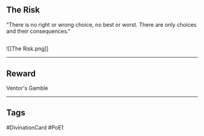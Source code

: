 ## The Risk
"There is no right or wrong choice, no best or worst. There are only choices and their consequences."
## 
![[The Risk.png]]

---
## Reward
Ventor's Gamble

---
## Tags
#DivinationCard
#PoE1